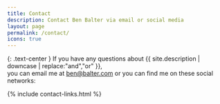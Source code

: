 ```yaml
---
title: Contact
description: Contact Ben Balter via email or social media
layout: page
permalink: /contact/
icons: true
---
```


{: .text-center }
If you have any questions about {{ site.description | downcase | replace:"and","or" }},<br />you can email me at
<ben@balter.com> or you can find me on these social networks:

{% include contact-links.html %}
